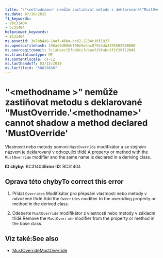 ```yaml
---
title: "\"<methodname>' nemůže zastiňovat metodu s deklarované\"MustOverride."
ms.date: 07/20/2015
f1_keywords:
- vbc31404
- bc31404
helpviewer_keywords:
- BC31404
ms.assetid: 3e7bb4a0-14af-46ba-bc62-2234c16f1827
ms.openlocfilehash: 100ad0d09ebf08e9abac0f9d3da3495682968060
ms.sourcegitcommit: 5c1abeec15fbddcc7dbaa729fabc1f1f29f12045
ms.translationtype: MT
ms.contentlocale: cs-CZ
ms.lasthandoff: 03/15/2019
ms.locfileid: "58026686"
---
```

# <a name="methodname-cannot-shadow-a-method-declared-mustoverride"></a><span data-ttu-id="e3dd1-102">"\<methodname >" nemůže zastiňovat metodu s deklarované "MustOverride.</span><span class="sxs-lookup"><span data-stu-id="e3dd1-102">'\<methodname>' cannot shadow a method declared 'MustOverride'</span></span>
<span data-ttu-id="e3dd1-103">Vlastnosti nebo metody pomocí `MustOverride` modifikátor a se stejným názvem je deklarovaný v odvozující třídě.</span><span class="sxs-lookup"><span data-stu-id="e3dd1-103">A property or method with the `MustOverride` modifier and the same name is declared in a deriving class.</span></span>  
  
 <span data-ttu-id="e3dd1-104">**ID chyby:** BC31404</span><span class="sxs-lookup"><span data-stu-id="e3dd1-104">**Error ID:** BC31404</span></span>  
  
## <a name="to-correct-this-error"></a><span data-ttu-id="e3dd1-105">Oprava této chyby</span><span class="sxs-lookup"><span data-stu-id="e3dd1-105">To correct this error</span></span>  
  
1.  <span data-ttu-id="e3dd1-106">Přidat `Overrides` Modifikátor pro přepsání vlastnosti nebo metody v odvozené třídě.</span><span class="sxs-lookup"><span data-stu-id="e3dd1-106">Add the `Overrides` modifier to the overriding property or method in the derived class.</span></span>  
  
2.  <span data-ttu-id="e3dd1-107">Odeberte `MustOverride` modifikátor z vlastnosti nebo metody v základní třídě.</span><span class="sxs-lookup"><span data-stu-id="e3dd1-107">Remove the `MustOverride` modifier from the property or method in the base class.</span></span>  
  
## <a name="see-also"></a><span data-ttu-id="e3dd1-108">Viz také:</span><span class="sxs-lookup"><span data-stu-id="e3dd1-108">See also</span></span>

- [<span data-ttu-id="e3dd1-109">MustOverride</span><span class="sxs-lookup"><span data-stu-id="e3dd1-109">MustOverride</span></span>](../../visual-basic/language-reference/modifiers/mustoverride.md)
